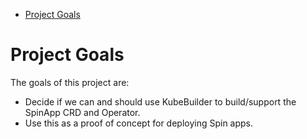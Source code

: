 - [Project Goals](#project-goals)

# Project Goals

The goals of this project are:

- Decide if we can and should use KubeBuilder to build/support the SpinApp CRD and Operator.
- Use this as a proof of concept for deploying Spin apps.
